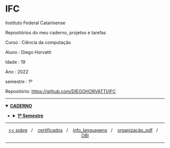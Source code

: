 # IFC
Instituto Federal Catarinense

Repositórios do meu caderno, projetos e tarefas

Curso    : Ciência da computação

Aluno    : Diego Horvatti

Idade    : 19

Ano      : 2022

semestre : 1º

Repositório: https://github.com/DIEGOHORVATTI/IFC

<hr />
<details open>
  <summary><a href="./caderno"><b>CADERNO</b></a></summary>
    <ul>
      <li>
        <details>
          <summary><a href="./caderno/1_semestre"><b>1º Semestre</b></a></summary>
            <ul>
              <li>
                <h4>
                  <a href="./caderno/1_semestre/algoritimos">
                    ALGORITMOS (90h) (2022.1) CCB0701
                  </a>
                </h4>
              </li>
              <li>
                <h4>
                  <a href="./caderno/1_semestre/fund_de_informatica">
                    FUNDAMENTOS DE INFORMÁTICA (30h) (2022.1) CCA0703
                  </a>
                </h4>
              </li>
              <li>
                <h4>
                  <a href="./caderno/1_semestre/fund_matematicos_da_computacao">
                    FUNDAMENTOS MATEMÁTICOS DA COMPUTAÇÃO (60h) (2022.1) CCB0702
                  </a>
                </h4>
              </li>
              <li>
                <h4>
                  <a href="./caderno/1_semestre/ingles_1">
                    INGLÊS I (30h) (2022.1) CCB0703
                  </a>
                </h4>
              </li>
              <li>
                <h4>
                  <a href="./caderno/1_semestre/metodologia_cientifica">
                    METODOLOGIA CIENTÍFICA (30h) (2022.1) CCB0704
                  </a>
                </h4>
              </li>
              <li>
                <h4>
                  <a href="./caderno/1_semestre/pre_calculo">
                    PRÉ-CÁLCULO (60h) (2022.1)
                  </a>
                </h4>
              </li>
            </ul>
        </details>
      </li>
    </ul>
</details>

<hr />
<div align="center">
  <span>
    <a href="https://github.com/DIEGOHORVATTI:"><<&nbsp;sobre</a>
  </span>
  <span>&nbsp;&nbsp;/&nbsp;&nbsp;&nbsp;</span>
  <span>
    <a href="./certificados">certificados</a>
    </span>
  <span>&nbsp;&nbsp;/&nbsp;&nbsp;&nbsp;</span>
  <span>
   <a href="./info_languagens">info_languagens</a>
  </span>
  <span>&nbsp;&nbsp;/&nbsp;&nbsp;&nbsp;</span>
  <span>
   <a href="./organização_pdf">organização_pdf</a>
  </span>
  <span>&nbsp;&nbsp;/&nbsp;&nbsp;&nbsp;</span>
  <span>
   <a href="./OBI">OBI</a>
  </span>
</div>
<hr />